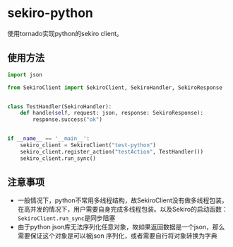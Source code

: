 # sekiro-python
使用tornado实现python的sekiro client。

## 使用方法
```python
import json

from SekiroClient import SekiroClient, SekiroHandler, SekiroResponse


class TestHandler(SekiroHandler):
    def handle(self, request: json, response: SekiroResponse):
        response.success("ok")


if __name__ == '__main__':
    sekiro_client = SekiroClient("test-python")
    sekiro_client.register_action("testAction", TestHandler())
    sekiro_client.run_sync()

```

## 注意事项

* 一般情况下，python不常用多线程结构，故SekiroClient没有做多线程包装，在高并发的情况下，用户需要自身完成多线程包装。以及Sekiro的启动函数：``SekiroClient.run_sync``是同步阻塞
* 由于python json库无法序列化任意对象，故如果返回数据是一个json，那么需要保证这个对象是可以被json 序列化，或者需要自行将对象转换为字典